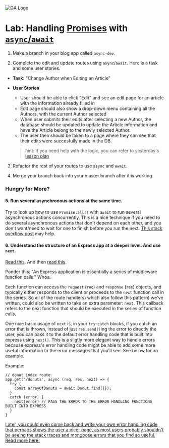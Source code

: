 ![GA Logo](https://ga-dash.s3.amazonaws.com/production/assets/logo-9f88ae6c9c3871690e33280fcf557f33.png)

# Lab: Handling [Promises](https://developer.mozilla.org/en-US/docs/Web/JavaScript/Reference/Global_Objects/Promise) with [`async`/`await`](https://developer.mozilla.org/en-US/docs/Web/JavaScript/Reference/Statements/async_function)

1.  Make a branch in your blog app called `async-dev`.

2.  Complete the edit and update routes using `async`/`await`. Here is a task and some user stories.
  * **Task:** "Change Author when Editing an Article"
  * **User Stories**
    * User should be able to click "Edit" and see an edit page for an article with the information already filled in
    * Edit page should also show a drop-down menu containing all the Authors, with the current Author selected
    * When user submits their edits after selecting a new Author, the database should be updated to update the Article information and have the Article belong to the newly selected Author.
    * The user then should be taken to a page where they can see that their edits were succesfully made in the DB.

    > hint: If you need help with the logic, you can refer to yesterday's [lesson plan](https://git.generalassemb.ly/WebDev-Connected-Classroom/two-model-relationship-build/blob/master/README.md)

3. Refactor the rest of your routes to use `async` and `await`.

4.  Merge your branch back into your master branch after it is working.


### Hungry for More?

#### 5.  Run several asynchronous actions at the same time.

Try to look up how to use `Promise.all()` with `await` to run several asynchronous actions concurrently. This is a nice technique if you need to do several asynchronous actions that don't depend on each other, and you don't want/need to wait for one to finish before you run the next.  [This stack overflow post](https://stackoverflow.com/questions/35612428/call-async-await-functions-in-parallel) may help.

#### 6. Understand the structure of an Express app at a deeper level.  And use `next`.

[Read this](https://expressjs.com/en/guide/writing-middleware.html).  And then [read this](https://expressjs.com/en/guide/using-middleware.html).  

Ponder this: "An Express application is essentially a series of middleware function calls."  Whoa.

Each function can access the `request` (`req`) and `response` (`res`) objects, and typically either responds to the client or proceeds to the `next` function call in the series.  So all of the route handlers) which also follow this pattern) we've written, could also be written to take an extra parameter: `next`.  This callback refers to the next function that should be executed in the series of function calls.  

One nice basic usage of `next` is, in your `try`-`catch` blocks, if you catch an error that is thrown, instead of just `res.send()`ing the error to directly the user, you can pass it to the default error handling code that is built into express using `next()`. This is a sligtly more elegant way to handle errors because express's error handling code might be able to add some more useful information to the error messages that you'll see. See below for an example.

Example:

```
// donut index route
app.get('/donuts', async (req, res, next) => {
  try {
    const arrayOfDonuts = await Donut.find({});
  }
  catch (error) {
    next(error) // PASS THE ERROR TO THE ERROR HANDLING FUNCTIONS BUILT INTO EXPRESS
  }
}
```



[Later, you could even come back and write your own error handling code that perhaps shows the user a nicer page, as most users probably shouldn't be seeing the stack traces and mongoose errors that you find so useful.  Read more here:](https://expressjs.com/en/guide/error-handling.html)
